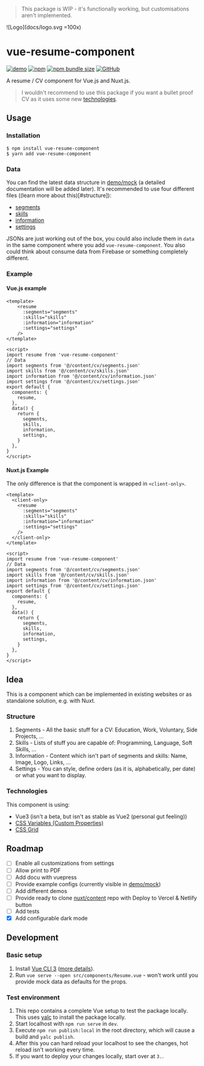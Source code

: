 > This package is WIP - it's functionally working, but customisations aren't implemented.

![Logo](docs/logo.svg =100x)

# vue-resume-component

[![demo](https://img.shields.io/badge/demo-live-informational)](https://vue-resume-component.vercel.app/) [![npm](https://img.shields.io/npm/v/vue-resume-component)](https://www.npmjs.com/package/vue-resume-component) [![npm bundle size](https://img.shields.io/bundlephobia/min/vue-resume-component)](https://www.npmjs.com/package/vue-resume-component) [![GitHub](https://img.shields.io/github/license/LukaHarambasic/vue-resume-component)](https://github.com/LukaHarambasic/vue-resume-component/blob/main/LICENSE)

A resume / CV component for Vue.js and Nuxt.js.

> I wouldn't recommend to use this package if you want a bullet proof CV as it uses some new [technologies](#technologies).

## Usage

### Installation

```shell
$ npm install vue-resume-component
$ yarn add vue-resume-component
```

### Data

You can find the latest data structure in [demo/mock](https://github.com/LukaHarambasic/vue-resume-component/tree/main/demo/mock) (a detailed documentation will be added later). It's recommended to use four different files ((learn more about this)[#structure]):

- [segments](https://github.com/LukaHarambasic/vue-resume-component/blob/main/demo/mock/segments.json)
- [skills](https://github.com/LukaHarambasic/vue-resume-component/blob/main/demo/mock/skills.json)
- [information](https://github.com/LukaHarambasic/vue-resume-component/blob/main/demo/mock/information.json)
- [settings](https://github.com/LukaHarambasic/vue-resume-component/blob/main/demo/mock/settings.json)

JSONs are just working out of the box, you could also include them in `data` in the same component where you add `vue-resume-component`. You also could think about consume data from Firebase or something completely different.

### Example

#### Vue.js example

```vue
<template>
    <resume
      :segments="segments"
      :skills="skills"
      :information="information"
      :settings="settings"
    />
</template>

<script>
import resume from 'vue-resume-component'
// Data
import segments from '@/content/cv/segments.json'
import skills from '@/content/cv/skills.json'
import information from '@/content/cv/information.json'
import settings from '@/content/cv/settings.json'
export default {
  components: {
    resume,
  },
  data() {
    return {
      segments,
      skills,
      information,
      settings,
    }
  },
}
</script>
```

#### Nuxt.js Example

The only difference is that the component is wrapped in `<client-only>`.

```vue
<template>
  <client-only>
    <resume
      :segments="segments"
      :skills="skills"
      :information="information"
      :settings="settings"
    />
  </client-only>
</template>

<script>
import resume from 'vue-resume-component'
// Data
import segments from '@/content/cv/segments.json'
import skills from '@/content/cv/skills.json'
import information from '@/content/cv/information.json'
import settings from '@/content/cv/settings.json'
export default {
  components: {
    resume,
  },
  data() {
    return {
      segments,
      skills,
      information,
      settings,
    }
  },
}
</script>
```

## Idea

This is a component which can be implemented in existing websites or as standalone solution, e.g. with Nuxt.

### Structure

1. Segments - All the basic stuff for a CV: Education, Work, Voluntary, Side Projects, …
2. Skills - Lists of stuff you are capable of: Programming, Language, Soft Skills, …
3. Information - Content which isn't part of segments and skills: Name, Image, Logo, Links, …
4. Settings - You can style, define orders (as it is, alphabetically, per date) or what you want to display.

### Technologies

This component is using:

- Vue3 (isn't a beta, but isn't as stable as Vue2 (personal gut feeling))
- [CSS Variables (Custom Properties)](https://caniuse.com/css-variables)
- [CSS Grid](https://caniuse.com/css-grid)

## Roadmap

- [ ] Enable all customizations from settings
- [ ] Allow print to PDF
- [ ] Add docu with vuepress
- [ ] Provide example configs (currently visible in [demo/mock](https://github.com/LukaHarambasic/vue-resume-component/tree/main/demo/mock))
- [ ] Add different demos
- [ ] Provide ready to clone [nuxt/content](https://content.nuxtjs.org/) repo with Deploy to Vercel & Netlify button
- [ ] Add tests
- [x] Add configurable dark mode

## Development

### Basic setup

1. Install [Vue CLI 3](https://github.com/vuejs/vue-cli/) ([more details](https://vuejs.org/v2/cookbook/packaging-sfc-for-npm.html#Will-this-replace-my-current-development-process)).
2. Run `vue serve --open src/components/Resume.vue` - won't work until you provide mock data as defaults for the props.

### Test environment

1. This repo contains a complete Vue setup to test the package locally. This uses [yalc](https://github.com/wclr/yalc) to install the package locally.
2. Start localhost with `npm run serve` in `dev`.
3. Execute `npm run publish:local` in the root directory, which will cause a build and `yalc publish`.
4. After this you can hard reload your localhost to see the changes, hot reload isn't working every time.
5. If you want to deploy your changes locally, start over at `3.`.
